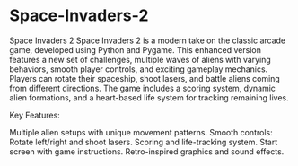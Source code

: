 # Space-Invaders-2

Space Invaders 2
Space Invaders 2 is a modern take on the classic arcade game, developed using Python and Pygame. This enhanced version features a new set of challenges, multiple waves of aliens with varying behaviors, smooth player controls, and exciting gameplay mechanics. Players can rotate their spaceship, shoot lasers, and battle aliens coming from different directions. The game includes a scoring system, dynamic alien formations, and a heart-based life system for tracking remaining lives.

Key Features:

Multiple alien setups with unique movement patterns.
Smooth controls: Rotate left/right and shoot lasers.
Scoring and life-tracking system.
Start screen with game instructions.
Retro-inspired graphics and sound effects.
